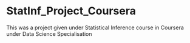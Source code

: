 # StatInf_Project_Coursera
This was a project given under Statistical Inference course in Coursera under Data Science Specialisation
